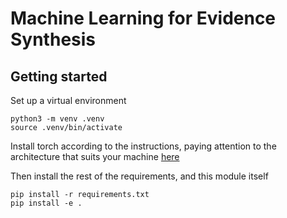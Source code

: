 # Machine Learning for Evidence Synthesis

## Getting started

Set up a virtual environment

```
python3 -m venv .venv
source .venv/bin/activate
```

Install torch according to the instructions, paying attention to the architecture that suits your machine [here](https://pytorch.org/)

Then install the rest of the requirements, and this module itself

```
pip install -r requirements.txt
pip install -e .
```